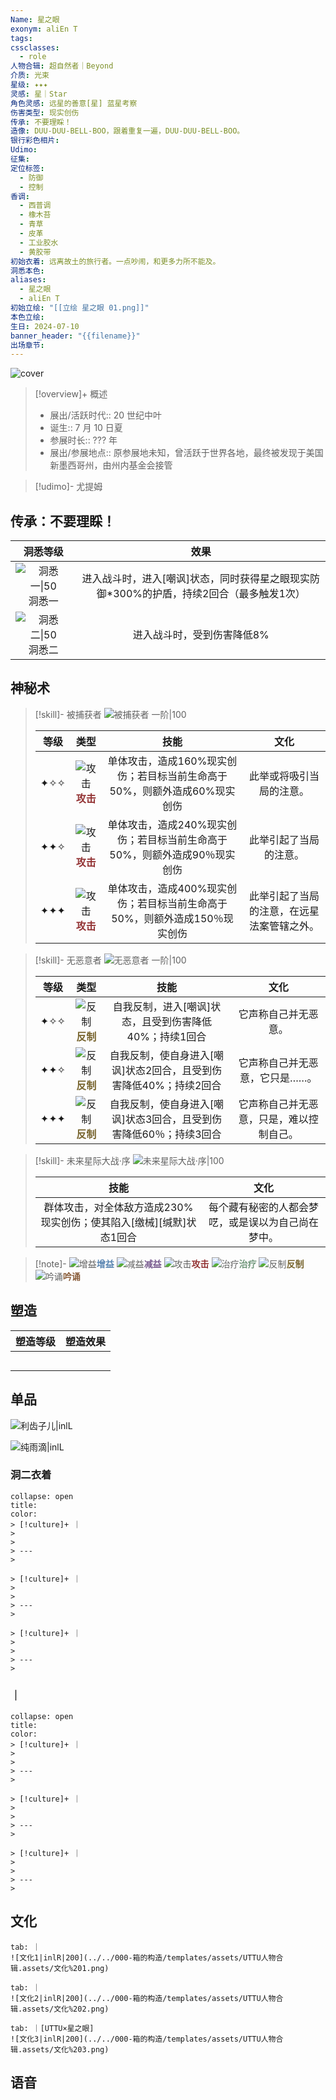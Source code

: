 ```yaml
---
Name: 星之眼
exonym: aliEn T
tags: 
cssclasses:
  - role
人物合辑: 超自然者｜Beyond
介质: 光束
星级: ✦✦✦
灵感: 星｜Star
角色灵感: 远星的善意[星] 蓝星考察
伤害类型: 现实创伤
传承: 不要理睬！
造像: DUU-DUU-BELL-BOO，跟着重复一遍，DUU-DUU-BELL-BOO。
银行彩色相片: 
Udimo: 
征集: 
定位标签:
  - 防御
  - 控制
香调:
  - 西普调
  - 橡木苔
  - 青草
  - 皮革
  - 工业胶水
  - 黄胶带
初始衣着: 远离故土的旅行者。一点吵闹，和更多力所不能及。
洞悉本色: 
aliases:
  - 星之眼
  - aliEn T
初始立绘: "[[立绘 星之眼 01.png]]"
本色立绘: 
生日: 2024-07-10
banner_header: "{{filename}}"
出场章节:
---
```

![cover](assets/星之眼｜aliEn%20T.assets/立绘%20星之眼%2001.png)

> [!overview]+ 概述
> - 展出/活跃时代:: 20 世纪中叶
> - 诞生:: 7 月 10 日夏
> - 参展时长:: ??? 年
> - 展出/参展地点:: 原参展地未知，曾活跃于世界各地，最终被发现于美国新墨西哥州，由州内基金会接管

> [!udimo]- 尤提姆
> 
> 

## 传承：不要理睬！

|                           洞悉等级                           |                             效果                             |
| :----------------------------------------------------------: | :----------------------------------------------------------: |
| ![洞悉一\|50](../../000-箱的构造/templates/assets/UTTU人物合辑.assets/图标%20洞悉Ⅰ.png)洞悉一 | 进入战斗时，进入[嘲讽]状态，同时获得星之眼现实防御*300%的护盾，持续2回合（最多触发1次） |
| ![洞悉二\|50](../../000-箱的构造/templates/assets/UTTU人物合辑.assets/图标%20洞悉Ⅱ.png)洞悉二 |                  进入战斗时，受到伤害降低8%                  |

## 神秘术

> [!skill]- 被捕获者
> ![被捕获者 一阶|100](assets/星之眼｜aliEn%20T.assets/神秘术%20被捕获者1.png)
> 
> | 等级 |                             类型                             |                             技能                             |                    文化                    |
> | :--: | :----------------------------------------------------------: | :----------------------------------------------------------: | :----------------------------------------: |
> | ✦✧✧  | ![攻击](../../000-箱的构造/templates/assets/UTTU人物合辑.assets/Attack.png)<b><font color="#933334">攻击</font></b> | 单体攻击，造成160%现实创伤；若目标当前生命高于50%，则额外造成60%现实创伤 |          此举或将吸引当局的注意。          |
> | ✦✦✧  | ![攻击](../../000-箱的构造/templates/assets/UTTU人物合辑.assets/Attack.png)<b><font color="#933334">攻击</font></b> | 单体攻击，造成240%现实创伤；若目标当前生命高于50%，则额外造成90％现实创伤 |           此举引起了当局的注意。           |
> | ✦✦✦  | ![攻击](../../000-箱的构造/templates/assets/UTTU人物合辑.assets/Attack.png)<b><font color="#933334">攻击</font></b> | 单体攻击，造成400%现实创伤；若目标当前生命高于50%，则额外造成150％现实创伤 | 此举引起了当局的注意，在远星法案管辖之外。 |
> 

> [!skill]- 无恶意者
> ![无恶意者 一阶|100](assets/星之眼｜aliEn%20T.assets/神秘术%20无恶意者1.png)
> 
> | 等级 |                             类型                             |                             技能                             |                   文化                   |
> | :--: | :----------------------------------------------------------: | :----------------------------------------------------------: | :--------------------------------------: |
> | ✦✧✧  | ![反制](../../000-箱的构造/templates/assets/UTTU人物合辑.assets/Counter.png)<b><font color="#78652F">反制</font></b> |    自我反制，进入[嘲讽]状态，且受到伤害降低40%；持续1回合    |           它声称自己并无恶意。           |
> | ✦✦✧  | ![反制](../../000-箱的构造/templates/assets/UTTU人物合辑.assets/Counter.png)<b><font color="#78652F">反制</font></b> | 自我反制，使自身进入[嘲讽]状态2回合，且受到伤害降低40%；持续2回合 |      它声称自己并无恶意，它只是……。      |
> | ✦✦✦  | ![反制](../../000-箱的构造/templates/assets/UTTU人物合辑.assets/Counter.png)<b><font color="#78652F">反制</font></b> | 自我反制，使自身进入[嘲讽]状态3回合，且受到伤害降低60％；持续3回合 | 它声称自己并无恶意，只是，难以控制自己。 |
> 

> [!skill]- 未来星际大战·序
> ![未来星际大战·序|100](assets/星之眼｜aliEn%20T.assets/至终的仪式%20未来星际大战·序.png)
> 
> |                             技能                             |                        文化                        |
> | :----------------------------------------------------------: | :------------------------------------------------: |
> | 群体攻击，对全体敌方造成230%现实创伤；使其陷入[缴械][缄默]状态1回合 | 每个藏有秘密的人都会梦呓，或是误以为自己尚在梦中。 |
> 



> [!note]- 
> ![增益](../../000-箱的构造/templates/assets/UTTU人物合辑.assets/Buff.png)<b><font color="#5c87b3">增益</font></b>
> ![减益](../../000-箱的构造/templates/assets/UTTU人物合辑.assets/Debuff.png)<b><font color="#7B5E91">减益</font></b>
> ![攻击](../../000-箱的构造/templates/assets/UTTU人物合辑.assets/Attack.png)<b><font color="#933334">攻击</font></b>
> ![治疗](../../000-箱的构造/templates/assets/UTTU人物合辑.assets/Health.png)<b><font color="#6F967A">治疗</font></b>
> ![反制](../../000-箱的构造/templates/assets/UTTU人物合辑.assets/Counter.png)<b><font color="#78652F">反制</font></b>
> ![吟诵](../../000-箱的构造/templates/assets/UTTU人物合辑.assets/Channel.png)<b><font color="#895C39">吟诵</font></b>

## 塑造

| 塑造等级 | 塑造效果 |
| :--: | :--: |
|      |      |
|      |      |
|      |      |
|      |      |
|      |      |


## 单品

![利齿子儿|inlL](../../000-箱的构造/templates/assets/UTTU人物合辑.assets/货币%20利齿子儿.png)

![纯雨滴|inlL](../../000-箱的构造/templates/assets/UTTU人物合辑.assets/货币%20纯雨滴.png)

### 洞二衣着

````ad-flex
collapse: open
title: 
color: 
> [!culture]+ ｜
> 
> 
> ---
> 

> [!culture]+ ｜
> 
> 
> ---
> 

> [!culture]+ ｜
> 
> 
> ---
> 
````

### ｜

````ad-flex
collapse: open
title: 
color: 
> [!culture]+ ｜
> 
> 
> ---
> 

> [!culture]+ ｜
> 
> 
> ---
> 

> [!culture]+ ｜
> 
> 
> ---
> 
````

## 文化

````tabs
tab: ｜
![文化1|inlR|200](../../000-箱的构造/templates/assets/UTTU人物合辑.assets/文化%201.png)

tab: ｜
![文化2|inlR|200](../../000-箱的构造/templates/assets/UTTU人物合辑.assets/文化%202.png)

tab: ｜[UTTU×星之眼]
![文化3|inlR|200](../../000-箱的构造/templates/assets/UTTU人物合辑.assets/文化%203.png)

````

## 语音

